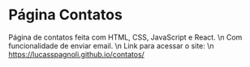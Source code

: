 # Página Contatos
Página de contatos feita com HTML, CSS, JavaScript e React. \n
Com funcionalidade de enviar email. \n
Link para acessar o site: \n
https://lucasspagnoli.github.io/contatos/
